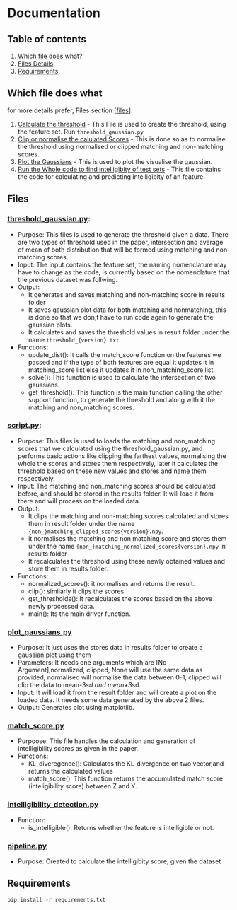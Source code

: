 # Documentation

## Table of contents
1. [Which file does what?](#which-file-does-what)
2. [Files Details](#files)
3. [Requirements](#requirements)


## Which file does what
for more details prefer, Files section [[files](#files)].
1. [Calculate the threshold](threshold_gaussian.py) - This File is used to create the threshold, using the feature set. Run `threshold_gaussian.py`
2. [Clip or normalise the calulated Scores](script.py) - This is done so as to normalise the threshold using normalised or clipped matching and non-matching scores.
3. [Plot the Gaussians](plot_gaussians.py) - This is used to plot the visualise the gaussian.
4. [Run the Whole code to find intelligibity of test sets](pipeline.py) - This file contains the code for calculating and predicting intelligibity of an feature.  

## Files
### [threshold_gaussian.py](threshold_gaussian.py):
- Purpose: This files is used to generate the threshold given a data. There are two types of threshold used in the paper, intersection and average of mean of both distribution that will be formed using matching and non-matching scores. 
- Input: The input contains the feature set, the naming nomenclature may have to change as the code, is currently based on the nomenclature that the previous dataset was follwing.
- Output:  
    - It generates and saves matching and non-matching score in results folder
    - It saves gaussian plot data for both matching and nonmatching, this is done so that we don;t have to run code again to generate the gaussian plots.
    - It calculates and saves the threshold values in result folder under the name `threshold_{version}.txt`
- Functions: 
    - update_dist(): It calls the match_score function on the features we passed and if the type of both features are equal it updates it in matching_score list else it updates it in non_matching_score list.
    - solve(): This function is used to calculate the intersection of two gaussians.
    - get_threshold(): This function is the main function calling the other support function, to generate the threshold and along with it the matching and non_matching scores.

### [script.py](script.py):
- Purpose: This files is used to loads the matching and non_matching scores that we calculated using the threshold_gaussian.py, and performs basic actions like clipping the farthest values, normalising the whole the scores and stores them respectively, later it calculates the threshold based on these new values and stores and name them respectively.  
- Input: The matching and non_matching scores should be calculated before, and should be stored in the results folder. It will load it from there and will process on the loaded data.
- Output: 
    - It clips the matching and non-matching scores calculated and stores them in result folder under the name `{non_}matching_clipped_scores{version}.npy`.
    - it normalises the matching and non matching score and stores them under the name `{non_}matching_normalized_scores{version}.npy` in results folder
    - It recalculates the threshold using these newly obtained values and store them in results folder.
- Functions:
    - normalized_scores(): it normalises and returns the result.
    - clip(): similarly it clips the scores.
    - get_thresholds(): It recalculates the scores based on the above newly processed data.
    - main(): Its the main driver function.

### [plot_gaussians.py](plot_gaussians.py)
- Purpose: It just uses the stores data in results folder to create a gaussian plot using them
- Parameters: It needs one arguments which are [No Argument],normalized, clipped, None will use the same data as provided, normalised will normalise the data between 0-1, clipped will clip the data to mean-3*sd and mean+3*sd.
- Input: It will load it from the result folder and will create a plot on the loaded data. It needs some data generated by the above 2 files.
- Output: Generates plot using matplotlib.

### [match_score.py](match_score.py)
- Purpoose: This file handles the calculation and generation of intelligibility scores as given in the paper.
- Functions: 
    - KL_diveregence(): Calculates the KL-divergence on two vector,and returns the calculated values
    - match_score(): This function returns the accumulated match score (inteligibility score) between Z and Y.

### [intelligibility_detection.py](intelligibility_detection.py)
- Function: 
    - is_intelligible(): Returns whether the feature is intelligible or not.

### [pipeline.py](pipeline.py)
- Purpose: Created to calculate the intelligibity score, given the dataset 
## Requirements
```shell
pip install -r requirements.txt
```